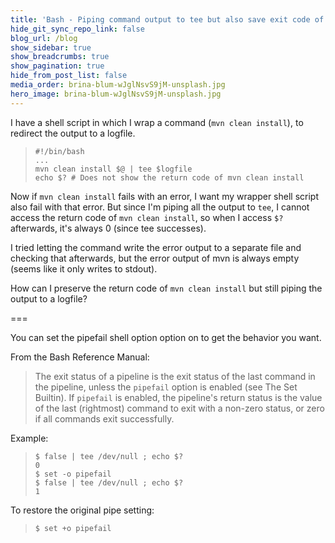 ```yaml
---
title: 'Bash - Piping command output to tee but also save exit code of command'
hide_git_sync_repo_link: false
blog_url: /blog
show_sidebar: true
show_breadcrumbs: true
show_pagination: true
hide_from_post_list: false
media_order: brina-blum-wJglNsvS9jM-unsplash.jpg
hero_image: brina-blum-wJglNsvS9jM-unsplash.jpg
---
```


I have a shell script in which I wrap a command (`mvn clean install`), to redirect the output to a logfile.

>     #!/bin/bash
>     ...
>     mvn clean install $@ | tee $logfile
>     echo $? # Does not show the return code of mvn clean install

Now if `mvn clean install` fails with an error, I want my wrapper shell script also fail with that error. But since I'm piping all the output to `tee`, I cannot access the return code of `mvn clean install`, so when I access `$?` afterwards, it's always 0 (since tee successes).

I tried letting the command write the error output to a separate file and checking that afterwards, but the error output of mvn is always empty (seems like it only writes to stdout).

How can I preserve the return code of `mvn clean install` but still piping the output to a logfile?

===

You can set the pipefail shell option option on to get the behavior you want.

From the Bash Reference Manual:

>    The exit status of a pipeline is the exit status of the last command in the pipeline, unless the `pipefail` option is enabled (see The Set Builtin). If `pipefail` is enabled, the pipeline's return status is the value of the last (rightmost) command to exit with a non-zero status, or zero if all commands exit successfully.

Example:

>     $ false | tee /dev/null ; echo $?
>     0
>     $ set -o pipefail
>     $ false | tee /dev/null ; echo $?
>     1

To restore the original pipe setting:

>     $ set +o pipefail


